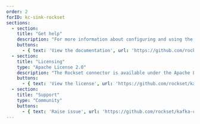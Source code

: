 ```yaml
---
order: 2
forID: kc-sink-rockset
sections:
  - section:
    title: "Get help"
    description: "For more information about configuring and using the connector, see the documentation."
    buttons:
      - { text: 'View the documentation', url: 'https://github.com/rockset/kafka-connect-rockset' }
  - section:
    title: "Licensing"
    type: "Apache License 2.0"
    description: "The Rockset connector is available under the Apache License 2.0 license."
    buttons:
      - { text: 'View the license', url: 'https://github.com/rockset/kafka-connect-rockset/blob/master/LICENSE' }
  - section:
    title: "Support"
    type: "Community"
    buttons:
      - { text: 'Raise issue', url: 'https://github.com/rockset/kafka-connect-rockset/issues' }
---
```

